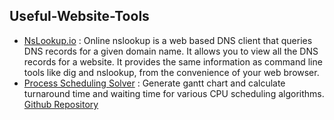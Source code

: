 ## Useful-Website-Tools
- [NsLookup.io](https://www.nslookup.io/) : Online nslookup is a web based DNS client that queries DNS records for a given domain name. It allows you to view all the DNS records for a website. It provides the same information as command line tools like dig and nslookup, from the convenience of your web browser.
- [Process Scheduling Solver](https://process-scheduling-solver.boonsuen.com/) : Generate gantt chart and calculate turnaround time and waiting time for various CPU scheduling algorithms. [Github Repository](https://github.com/boonsuen/process-scheduling-solver) 
